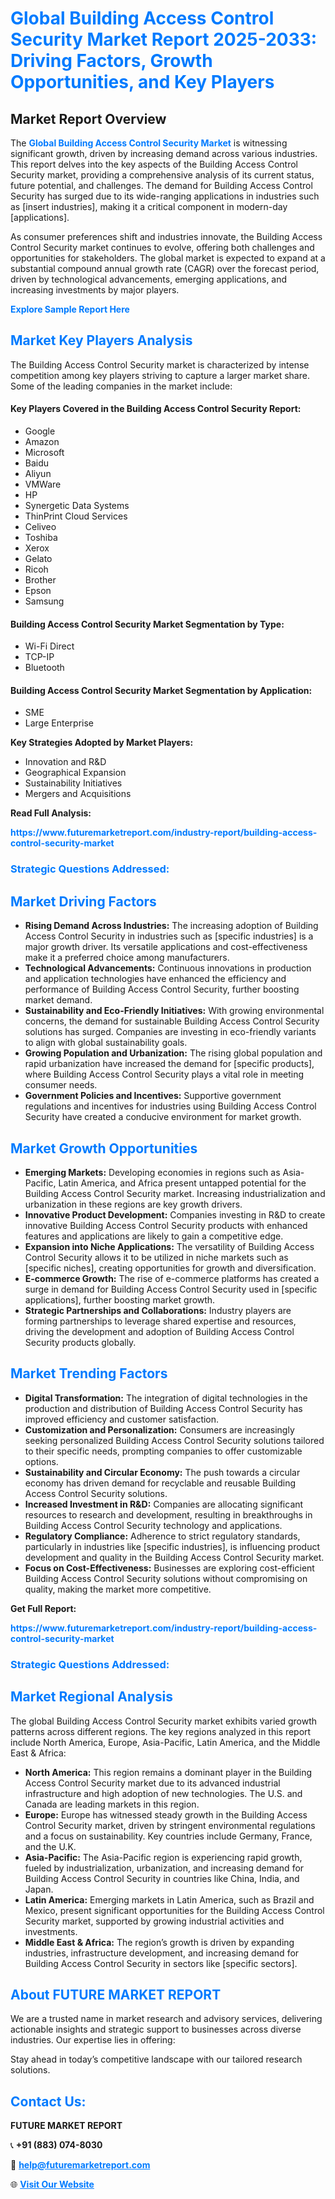 <h1 style="color: #007BFF;">Global Building Access Control Security Market Report 2025-2033: Driving Factors, Growth Opportunities, and Key Players</h1>

<section id="overview">
<h2>Market Report Overview</h2>
<p>The <a href="https://www.futuremarketreport.com/industry-report/building-access-control-security-market" style="color: #007BFF; text-decoration: none;"><strong>Global Building Access Control Security Market</strong></a> is witnessing significant growth, driven by increasing demand across various industries. This report delves into the key aspects of the Building Access Control Security market, providing a comprehensive analysis of its current status, future potential, and challenges. The demand for Building Access Control Security has surged due to its wide-ranging applications in industries such as [insert industries], making it a critical component in modern-day [applications].</p>
<p>As consumer preferences shift and industries innovate, the Building Access Control Security market continues to evolve, offering both challenges and opportunities for stakeholders. The global market is expected to expand at a substantial compound annual growth rate (CAGR) over the forecast period, driven by technological advancements, emerging applications, and increasing investments by major players.</p>
</section>

<section id="overview">
<p><a href="https://www.futuremarketreport.com/request-sample/reportId=36642" style="color: #007BFF; text-decoration: none;"><strong>Explore Sample Report Here</strong></a></p>
</section>

<section id="key-players">
<h2 style="color: #007BFF;">Market Key Players Analysis</h2>
<p>The Building Access Control Security market is characterized by intense competition among key players striving to capture a larger market share. Some of the leading companies in the market include:</p>
<h4>Key Players Covered in the Building Access Control Security Report:</h4>
<ul><li>Google</li><li>Amazon</li><li>Microsoft</li><li>Baidu</li><li>Aliyun</li><li>VMWare</li><li>HP</li><li>Synergetic Data Systems</li><li>ThinPrint Cloud Services</li><li>Celiveo</li><li>Toshiba</li><li>Xerox</li><li>Gelato</li><li>Ricoh</li><li>Brother</li><li>Epson</li><li>Samsung</li></ul>
<h4>Building Access Control Security Market Segmentation by Type:</h4>
<ul><li>Wi-Fi Direct</li><li>TCP-IP</li><li>Bluetooth</li></ul>

<h4>Building Access Control Security Market Segmentation by Application:</h4>
<ul><li>SME</li><li>Large Enterprise</li></ul>
<p><strong>Key Strategies Adopted by Market Players:</strong></p>
<ul>
<li>Innovation and R&D</li>
<li>Geographical Expansion</li>
<li>Sustainability Initiatives</li>
<li>Mergers and Acquisitions</li>
</ul>
</section>

<section>
<p><strong>Read Full Analysis: </strong></p><a href="https://www.futuremarketreport.com/industry-report/building-access-control-security-market" style="color: #007BFF; text-decoration: none;"><strong>https://www.futuremarketreport.com/industry-report/building-access-control-security-market</strong></a>
<h3 style="color: #007BFF;">Strategic Questions Addressed:</h3>
</section>

<section id="driving-factors">
<h2 style="color: #007BFF;">Market Driving Factors</h2>
<ul>
<li><strong>Rising Demand Across Industries:</strong> The increasing adoption of Building Access Control Security in industries such as [specific industries] is a major growth driver. Its versatile applications and cost-effectiveness make it a preferred choice among manufacturers.</li>
<li><strong>Technological Advancements:</strong> Continuous innovations in production and application technologies have enhanced the efficiency and performance of Building Access Control Security, further boosting market demand.</li>
<li><strong>Sustainability and Eco-Friendly Initiatives:</strong> With growing environmental concerns, the demand for sustainable Building Access Control Security solutions has surged. Companies are investing in eco-friendly variants to align with global sustainability goals.</li>
<li><strong>Growing Population and Urbanization:</strong> The rising global population and rapid urbanization have increased the demand for [specific products], where Building Access Control Security plays a vital role in meeting consumer needs.</li>
<li><strong>Government Policies and Incentives:</strong> Supportive government regulations and incentives for industries using Building Access Control Security have created a conducive environment for market growth.</li>
</ul>
</section>

<section id="growth-opportunities">
<h2 style="color: #007BFF;">Market Growth Opportunities</h2>
<ul>
<li><strong>Emerging Markets:</strong> Developing economies in regions such as Asia-Pacific, Latin America, and Africa present untapped potential for the Building Access Control Security market. Increasing industrialization and urbanization in these regions are key growth drivers.</li>
<li><strong>Innovative Product Development:</strong> Companies investing in R&D to create innovative Building Access Control Security products with enhanced features and applications are likely to gain a competitive edge.</li>
<li><strong>Expansion into Niche Applications:</strong> The versatility of Building Access Control Security allows it to be utilized in niche markets such as [specific niches], creating opportunities for growth and diversification.</li>
<li><strong>E-commerce Growth:</strong> The rise of e-commerce platforms has created a surge in demand for Building Access Control Security used in [specific applications], further boosting market growth.</li>
<li><strong>Strategic Partnerships and Collaborations:</strong> Industry players are forming partnerships to leverage shared expertise and resources, driving the development and adoption of Building Access Control Security products globally.</li>
</ul>
</section>

<section id="trending-factors">
<h2 style="color: #007BFF;">Market Trending Factors</h2>
<ul>
<li><strong>Digital Transformation:</strong> The integration of digital technologies in the production and distribution of Building Access Control Security has improved efficiency and customer satisfaction.</li>
<li><strong>Customization and Personalization:</strong> Consumers are increasingly seeking personalized Building Access Control Security solutions tailored to their specific needs, prompting companies to offer customizable options.</li>
<li><strong>Sustainability and Circular Economy:</strong> The push towards a circular economy has driven demand for recyclable and reusable Building Access Control Security solutions.</li>
<li><strong>Increased Investment in R&D:</strong> Companies are allocating significant resources to research and development, resulting in breakthroughs in Building Access Control Security technology and applications.</li>
<li><strong>Regulatory Compliance:</strong> Adherence to strict regulatory standards, particularly in industries like [specific industries], is influencing product development and quality in the Building Access Control Security market.</li>
<li><strong>Focus on Cost-Effectiveness:</strong> Businesses are exploring cost-efficient Building Access Control Security solutions without compromising on quality, making the market more competitive.</li>
</ul>
</section>

<section>
<p><strong>Get Full Report: </strong></p><a href="https://www.futuremarketreport.com/industry-report/building-access-control-security-market" style="color: #007BFF; text-decoration: none;"><strong>https://www.futuremarketreport.com/industry-report/building-access-control-security-market</strong></a>
<h3 style="color: #007BFF;">Strategic Questions Addressed:</h3>
</section>


<section id="regional-analysis">
<h2 style="color: #007BFF;">Market Regional Analysis</h2>
<p>The global Building Access Control Security market exhibits varied growth patterns across different regions. The key regions analyzed in this report include North America, Europe, Asia-Pacific, Latin America, and the Middle East & Africa:</p>
<ul>
<li><strong>North America:</strong> This region remains a dominant player in the Building Access Control Security market due to its advanced industrial infrastructure and high adoption of new technologies. The U.S. and Canada are leading markets in this region.</li>
<li><strong>Europe:</strong> Europe has witnessed steady growth in the Building Access Control Security market, driven by stringent environmental regulations and a focus on sustainability. Key countries include Germany, France, and the U.K.</li>
<li><strong>Asia-Pacific:</strong> The Asia-Pacific region is experiencing rapid growth, fueled by industrialization, urbanization, and increasing demand for Building Access Control Security in countries like China, India, and Japan.</li>
<li><strong>Latin America:</strong> Emerging markets in Latin America, such as Brazil and Mexico, present significant opportunities for the Building Access Control Security market, supported by growing industrial activities and investments.</li>
<li><strong>Middle East & Africa:</strong> The region’s growth is driven by expanding industries, infrastructure development, and increasing demand for Building Access Control Security in sectors like [specific sectors].</li>
</ul>
</section>

<footer>
<h2 style="color: #007BFF;">About FUTURE MARKET REPORT</h2>
<p>We are a trusted name in market research and advisory services, delivering actionable insights and strategic support to businesses across diverse industries. Our expertise lies in offering:</p>

<p>Stay ahead in today’s competitive landscape with our tailored research solutions.</p>

<h2 style="color: #007BFF;">Contact Us:</h2>
<p><strong>FUTURE MARKET REPORT</strong></p>
<p>📞 <strong>+91 (883) 074-8030</strong></p>
<p>📧 <strong><a href="mailto:help@futuremarketreport.com" style="color: #007BFF;">help@futuremarketreport.com</a></strong></p>
<p>🌐 <strong><a href="https://www.futuremarketreport.com/" style="color: #007BFF;">Visit Our Website</a></strong></p>
</footer>